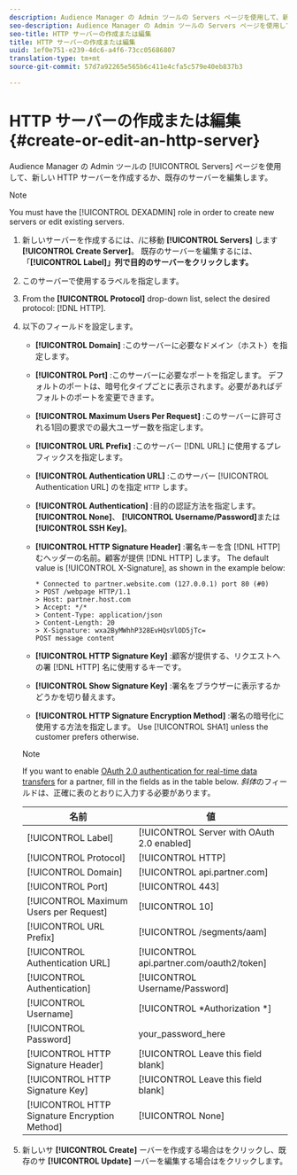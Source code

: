 ```yaml
---
description: Audience Manager の Admin ツールの Servers ページを使用して、新しい HTTP サーバーを作成するか、既存のサーバーを編集します。
seo-description: Audience Manager の Admin ツールの Servers ページを使用して、新しい HTTP サーバーを作成するか、既存のサーバーを編集します。
seo-title: HTTP サーバーの作成または編集
title: HTTP サーバーの作成または編集
uuid: 1ef0e751-e239-4dc6-a4f6-73cc05686807
translation-type: tm+mt
source-git-commit: 57d7a92265e565b6c411e4cfa5c579e40eb837b3

---
```



# HTTP サーバーの作成または編集 {#create-or-edit-an-http-server}

Audience Manager の Admin ツールの [!UICONTROL Servers] ページを使用して、新しい HTTP サーバーを作成するか、既存のサーバーを編集します。

>[!NOTE]
>
>You must have the [!UICONTROL DEXADMIN] role in order to create new servers or edit existing servers.

1. 新しいサーバーを作成するには、/に移動 **[!UICONTROL Servers]** します **[!UICONTROL Create Server]**。 既存のサーバーを編集するには、「**[!UICONTROL Label]」列で目的のサーバーをクリックします。**
1. このサーバーで使用するラベルを指定します。
1. From the **[!UICONTROL Protocol]** drop-down list, select the desired protocol: [!DNL HTTP].
1. 以下のフィールドを設定します。

   * **[!UICONTROL Domain]** :このサーバーに必要なドメイン（ホスト）を指定します。
   * **[!UICONTROL Port]** :このサーバーに必要なポートを指定します。 デフォルトのポートは、暗号化タイプごとに表示されます。必要があればデフォルトのポートを変更できます。
   * **[!UICONTROL Maximum Users Per Request]** :このサーバーに許可される1回の要求での最大ユーザー数を指定します。
   * **[!UICONTROL URL Prefix]** :このサーバー [!DNL URL] に使用するプレフィックスを指定します。
   * **[!UICONTROL Authentication URL]** :このサーバー [!UICONTROL Authentication URL] のを指定 `HTTP` します。
   * **[!UICONTROL Authentication]** :目的の認証方法を指定します。 **[!UICONTROL None]**、 **[!UICONTROL Username/Password]**&#x200B;または **[!UICONTROL SSH Key]**。
   * **[!UICONTROL HTTP Signature Header]** :署名キーを含 [!DNL HTTP] むヘッダーの名前。顧客が提供 [!DNL HTTP] します。 The default value is [!UICONTROL X-Signature], as shown in the example below:

      ```
      * Connected to partner.website.com (127.0.0.1) port 80 (#0)
      > POST /webpage HTTP/1.1
      > Host: partner.host.com
      > Accept: */*
      > Content-Type: application/json
      > Content-Length: 20
      > X-Signature: wxa2ByMWhhP328EvHQsVlOD5jTc=
      POST message content
      ```

   * **[!UICONTROL HTTP Signature Key]** :顧客が提供する、リクエストへの署 [!DNL HTTP] 名に使用するキーです。
   * **[!UICONTROL Show Signature Key]** :署名をブラウザーに表示するかどうかを切り替えます。
   * **[!UICONTROL HTTP Signature Encryption Method]** :署名の暗号化に使用する方法を指定します。 Use [!UICONTROL SHA1] unless the customer prefers otherwise.
   >[!NOTE]
   >
   >If you want to enable [OAuth 2.0 authentication for real-time data transfers](https://docs.adobe.com/help/en/audience-manager/user-guide/implemenation-integration-guides/receiving-audience-data/real-time-outbound-transfers/oauth-in-outbound-transfers.html) for a partner, fill in the fields as in the table below. *斜体*&#x200B;のフィールドは、正確に表のとおりに入力する必要があります。

   | 名前 | 値 |
   |---|---|
   | [!UICONTROL Label] | [!UICONTROL Server with OAuth 2.0 enabled] |
   | [!UICONTROL Protocol] | [!UICONTROL HTTP] |
   | [!UICONTROL Domain] | [!UICONTROL api.partner.com] |
   | [!UICONTROL Port] | [!UICONTROL 443] |
   | [!UICONTROL Maximum Users per Request] | [!UICONTROL 10] |
   | [!UICONTROL URL Prefix] | [!UICONTROL /segments/aam] |
   | [!UICONTROL Authentication URL] | [!UICONTROL api.partner.com/oauth2/token] |
   | [!UICONTROL Authentication] | [!UICONTROL Username/Password] |
   | [!UICONTROL Username] | [!UICONTROL *Authorization *] |
   | [!UICONTROL Password] | your_password_here |
   | [!UICONTROL HTTP Signature Header] | [!UICONTROL Leave this field blank] |
   | [!UICONTROL HTTP Signature Key] | [!UICONTROL Leave this field blank] |
   | [!UICONTROL HTTP Signature Encryption Method] | [!UICONTROL None] |

1. 新しいサ **[!UICONTROL Create]** ーバーを作成する場合はをクリックし、既存のサ **[!UICONTROL Update]** ーバーを編集する場合はをクリックします。